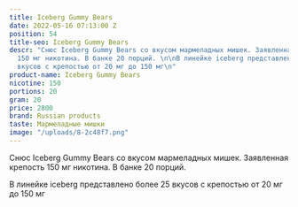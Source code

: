 ```yaml
---
title: Iceberg Gummy Bears
date: 2022-05-16 07:13:00 Z
position: 54
title-seo: Iceberg Gummy Bears
descr: "Снюс Iceberg Gummy Bears со вкусом мармеладных мишек. Заявленная крепость
  150 мг никотина. В банке 20 порций. \n\nВ линейке iceberg представлено более 25
  вкусов с крепостью от 20 мг до 150 мг\n"
product-name: Iceberg Gummy Bears
nicotine: 150
portions: 20
gram: 20
price: 2800
brand: Russian products
taste: Мармеладные мишки
image: "/uploads/8-2c48f7.png"
---
```


Снюс Iceberg Gummy Bears со вкусом мармеладных мишек. Заявленная крепость 150 мг никотина. В банке 20 порций. 

В линейке iceberg представлено более 25 вкусов с крепостью от 20 мг до 150 мг
